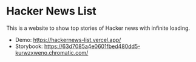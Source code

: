 # Hacker News List

This is a website to show top stories of Hacker news with infinite loading.  

- Demo: https://hackernews-list.vercel.app/
- Storybook: https://63d7085a4e0601fbed480dd5-kurwzxweno.chromatic.com/
